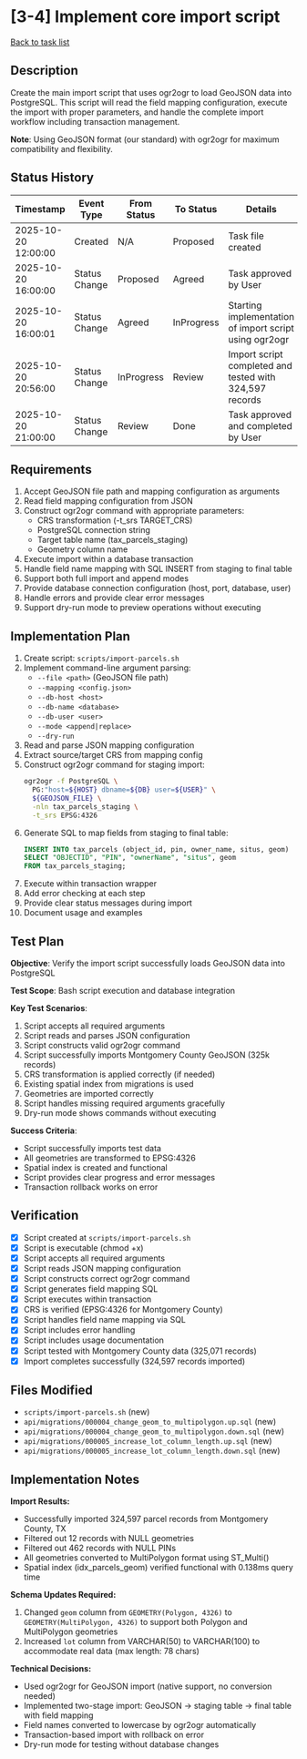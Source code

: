 # [3-4] Implement core import script

[Back to task list](./tasks.md)

## Description

Create the main import script that uses ogr2ogr to load GeoJSON data into PostgreSQL. This script will read the field mapping configuration, execute the import with proper parameters, and handle the complete import workflow including transaction management.

**Note**: Using GeoJSON format (our standard) with ogr2ogr for maximum compatibility and flexibility.

## Status History

| Timestamp | Event Type | From Status | To Status | Details | User |
|-----------|------------|-------------|-----------|---------|------|
| 2025-10-20 12:00:00 | Created | N/A | Proposed | Task file created | AI_Agent |
| 2025-10-20 16:00:00 | Status Change | Proposed | Agreed | Task approved by User | User |
| 2025-10-20 16:00:01 | Status Change | Agreed | InProgress | Starting implementation of import script using ogr2ogr | AI_Agent |
| 2025-10-20 20:56:00 | Status Change | InProgress | Review | Import script completed and tested with 324,597 records | AI_Agent |
| 2025-10-20 21:00:00 | Status Change | Review | Done | Task approved and completed by User | User |

## Requirements

1. Accept GeoJSON file path and mapping configuration as arguments
2. Read field mapping configuration from JSON
3. Construct ogr2ogr command with appropriate parameters:
   - CRS transformation (-t_srs TARGET_CRS)
   - PostgreSQL connection string
   - Target table name (tax_parcels_staging)
   - Geometry column name
4. Execute import within a database transaction
5. Handle field name mapping with SQL INSERT from staging to final table
6. Support both full import and append modes
7. Provide database connection configuration (host, port, database, user)
8. Handle errors and provide clear error messages
9. Support dry-run mode to preview operations without executing

## Implementation Plan

1. Create script: `scripts/import-parcels.sh`
2. Implement command-line argument parsing:
   - `--file <path>` (GeoJSON file path)
   - `--mapping <config.json>`
   - `--db-host <host>`
   - `--db-name <database>`
   - `--db-user <user>`
   - `--mode <append|replace>`
   - `--dry-run`
3. Read and parse JSON mapping configuration
4. Extract source/target CRS from mapping config
5. Construct ogr2ogr command for staging import:
   ```bash
   ogr2ogr -f PostgreSQL \
     PG:"host=${HOST} dbname=${DB} user=${USER}" \
     ${GEOJSON_FILE} \
     -nln tax_parcels_staging \
     -t_srs EPSG:4326
   ```
6. Generate SQL to map fields from staging to final table:
   ```sql
   INSERT INTO tax_parcels (object_id, pin, owner_name, situs, geom)
   SELECT "OBJECTID", "PIN", "ownerName", "situs", geom
   FROM tax_parcels_staging;
   ```
7. Execute within transaction wrapper
8. Add error checking at each step
9. Provide clear status messages during import
10. Document usage and examples

## Test Plan

**Objective**: Verify the import script successfully loads GeoJSON data into PostgreSQL

**Test Scope**: Bash script execution and database integration

**Key Test Scenarios**:
1. Script accepts all required arguments
2. Script reads and parses JSON configuration
3. Script constructs valid ogr2ogr command
4. Script successfully imports Montgomery County GeoJSON (325k records)
5. CRS transformation is applied correctly (if needed)
6. Existing spatial index from migrations is used
7. Geometries are imported correctly
8. Script handles missing required arguments gracefully
9. Dry-run mode shows commands without executing

**Success Criteria**: 
- Script successfully imports test data
- All geometries are transformed to EPSG:4326
- Spatial index is created and functional
- Script provides clear progress and error messages
- Transaction rollback works on error

## Verification

- [x] Script created at `scripts/import-parcels.sh`
- [x] Script is executable (chmod +x)
- [x] Script accepts all required arguments
- [x] Script reads JSON mapping configuration
- [x] Script constructs correct ogr2ogr command
- [x] Script generates field mapping SQL
- [x] Script executes within transaction
- [x] CRS is verified (EPSG:4326 for Montgomery County)
- [x] Script handles field name mapping via SQL
- [x] Script includes error handling
- [x] Script includes usage documentation
- [x] Script tested with Montgomery County data (325,071 records)
- [x] Import completes successfully (324,597 records imported)

## Files Modified

- `scripts/import-parcels.sh` (new)
- `api/migrations/000004_change_geom_to_multipolygon.up.sql` (new)
- `api/migrations/000004_change_geom_to_multipolygon.down.sql` (new)
- `api/migrations/000005_increase_lot_column_length.up.sql` (new)
- `api/migrations/000005_increase_lot_column_length.down.sql` (new)

## Implementation Notes

**Import Results:**
- Successfully imported 324,597 parcel records from Montgomery County, TX
- Filtered out 12 records with NULL geometries
- Filtered out 462 records with NULL PINs
- All geometries converted to MultiPolygon format using ST_Multi()
- Spatial index (idx_parcels_geom) verified functional with 0.138ms query time

**Schema Updates Required:**
1. Changed `geom` column from `GEOMETRY(Polygon, 4326)` to `GEOMETRY(MultiPolygon, 4326)` to support both Polygon and MultiPolygon geometries
2. Increased `lot` column from VARCHAR(50) to VARCHAR(100) to accommodate real data (max length: 78 chars)

**Technical Decisions:**
- Used ogr2ogr for GeoJSON import (native support, no conversion needed)
- Implemented two-stage import: GeoJSON → staging table → final table with field mapping
- Field names converted to lowercase by ogr2ogr automatically
- Transaction-based import with rollback on error
- Dry-run mode for testing without database changes


